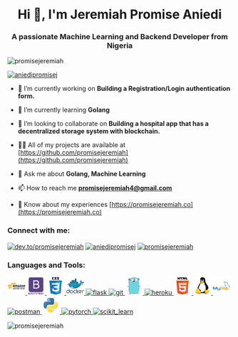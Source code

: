 
<h1 align="center">Hi 👋, I'm Jeremiah Promise Aniedi</h1>
<h3 align="center">A passionate Machine Learning and Backend Developer from Nigeria</h3>

<p align="left"> <img src="https://komarev.com/ghpvc/?username=promisejeremiah&label=Profile%20views&color=0e75b6&style=flat" alt="promisejeremiah" /> </p>

<p align="left"> <a href="https://twitter.com/aniedipromisej" target="blank"><img src="https://img.shields.io/twitter/follow/aniedipromisej?logo=twitter&style=for-the-badge" alt="aniedipromisej" /></a> </p>

- 🔭 I’m currently working on **Building a Registration/Login authentication form.**

- 🌱 I’m currently learning **Golang**

- 👯 I’m looking to collaborate on **Building a hospital app that has a decentralized storage system with blockchain.**

- 👨‍💻 All of my projects are available at [https://github.com/promisejeremiah](https://github.com/promisejeremiah)

- 💬 Ask me about **Golang, Machine Learning**

- 📫 How to reach me **promisejeremiah4@gmail.com**

- 📄 Know about my experiences [https://promisejeremiah.co](https://promisejeremiah.co)

<h3 align="left">Connect with me:</h3>
<p align="left">
<a href="https://dev.to/dev.to/promisejeremiah" target="blank"><img align="center" src="https://cdn.jsdelivr.net/npm/simple-icons@3.0.1/icons/dev-dot-to.svg" alt="dev.to/promisejeremiah" height="30" width="40" /></a>
<a href="https://twitter.com/aniedipromisej" target="blank"><img align="center" src="https://raw.githubusercontent.com/rahuldkjain/github-profile-readme-generator/master/src/images/icons/Social/twitter.svg" alt="aniedipromisej" height="30" width="40" /></a>
<a href="https://linkedin.com/in/promisejeremiah" target="blank"><img align="center" src="https://raw.githubusercontent.com/rahuldkjain/github-profile-readme-generator/master/src/images/icons/Social/linked-in-alt.svg" alt="promisejeremiah" height="30" width="40" /></a>
</p>

<h3 align="left">Languages and Tools:</h3>
<p align="left"> <a href="https://aws.amazon.com" target="_blank"> <img src="https://raw.githubusercontent.com/devicons/devicon/master/icons/amazonwebservices/amazonwebservices-original-wordmark.svg" alt="aws" width="40" height="40"/> </a> <a href="https://getbootstrap.com" target="_blank"> <img src="https://raw.githubusercontent.com/devicons/devicon/master/icons/bootstrap/bootstrap-plain-wordmark.svg" alt="bootstrap" width="40" height="40"/> </a> <a href="https://www.w3schools.com/css/" target="_blank"> <img src="https://raw.githubusercontent.com/devicons/devicon/master/icons/css3/css3-original-wordmark.svg" alt="css3" width="40" height="40"/> </a> <a href="https://www.docker.com/" target="_blank"> <img src="https://raw.githubusercontent.com/devicons/devicon/master/icons/docker/docker-original-wordmark.svg" alt="docker" width="40" height="40"/> </a> <a href="https://flask.palletsprojects.com/" target="_blank"> <img src="https://www.vectorlogo.zone/logos/pocoo_flask/pocoo_flask-icon.svg" alt="flask" width="40" height="40"/> </a> <a href="https://git-scm.com/" target="_blank"> <img src="https://www.vectorlogo.zone/logos/git-scm/git-scm-icon.svg" alt="git" width="40" height="40"/> </a> <a href="https://golang.org" target="_blank"> <img src="https://raw.githubusercontent.com/devicons/devicon/master/icons/go/go-original.svg" alt="go" width="40" height="40"/> </a> <a href="https://heroku.com" target="_blank"> <img src="https://www.vectorlogo.zone/logos/heroku/heroku-icon.svg" alt="heroku" width="40" height="40"/> </a> <a href="https://www.w3.org/html/" target="_blank"> <img src="https://raw.githubusercontent.com/devicons/devicon/master/icons/html5/html5-original-wordmark.svg" alt="html5" width="40" height="40"/> </a> <a href="https://www.linux.org/" target="_blank"> <img src="https://raw.githubusercontent.com/devicons/devicon/master/icons/linux/linux-original.svg" alt="linux" width="40" height="40"/> </a> <a href="https://www.mysql.com/" target="_blank"> <img src="https://raw.githubusercontent.com/devicons/devicon/master/icons/mysql/mysql-original-wordmark.svg" alt="mysql" width="40" height="40"/> </a> <a href="https://postman.com" target="_blank"> <img src="https://www.vectorlogo.zone/logos/getpostman/getpostman-icon.svg" alt="postman" width="40" height="40"/> </a> <a href="https://www.python.org" target="_blank"> <img src="https://raw.githubusercontent.com/devicons/devicon/master/icons/python/python-original.svg" alt="python" width="40" height="40"/> </a> <a href="https://pytorch.org/" target="_blank"> <img src="https://www.vectorlogo.zone/logos/pytorch/pytorch-icon.svg" alt="pytorch" width="40" height="40"/> </a> <a href="https://scikit-learn.org/" target="_blank"> <img src="https://upload.wikimedia.org/wikipedia/commons/0/05/Scikit_learn_logo_small.svg" alt="scikit_learn" width="40" height="40"/> </a> </p>

<p><img align="center" src="https://github-readme-stats.vercel.app/api/top-langs?username=promisejeremiah&show_icons=true&locale=en&layout=compact" alt="promisejeremiah" /></p>















